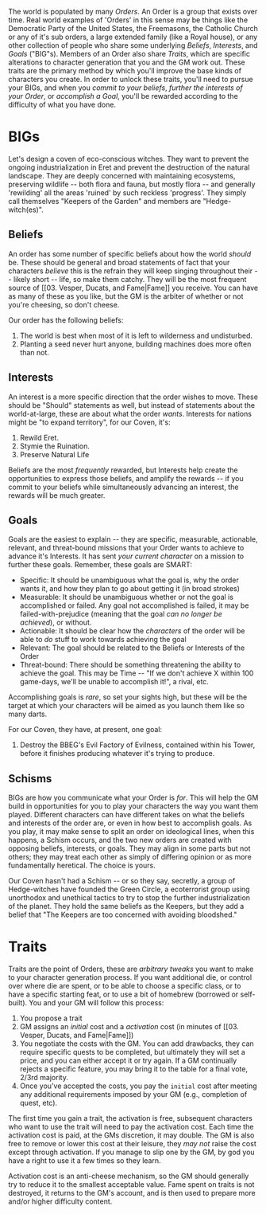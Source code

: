 The world is populated by many _Orders_. An Order is a group that exists over time. Real world examples of 'Orders' in this sense may be things like the Democratic Party of the United States, the Freemasons, the Catholic Church or any of it's sub orders, a large extended family (like a Royal house), or any other collection of people who share some underlying _Beliefs_, _Interests_, and _Goals_ ("BIG"s). Members of an Order also share _Traits_, which are specific alterations to character generation that you and the GM work out. These traits are the primary method by which you'll improve the base kinds of characters you create. In order to unlock these traits, you'll need to pursue your BIGs, and when you _commit to your beliefs_, _further the interests of your Order_, or _accomplish a Goal_, you'll be rewarded according to the difficulty of what you have done.

# BIGs

Let's design a coven of eco-conscious witches. They want to prevent the ongoing industrialization in Eret and prevent the destruction of the natural landscape. They are deeply concerned with maintaining ecosystems, preserving wildlife -- both flora and fauna, but mostly flora -- and generally 'rewilding' all the areas 'ruined' by such reckless 'progress'. They simply call themselves "Keepers of the Garden" and members are "Hedge-witch(es)".
## Beliefs

An order has some number of specific beliefs about how the world _should_ be. These should be general and broad statements of fact that your characters _believe_ this is the refrain they will keep singing throughout their -- likely short -- life, so make them catchy. They will be the most frequent source of [[03. Vesper, Ducats, and Fame|Fame]] you receive. You can have as many of these as you like, but the GM is the arbiter of whether or not you're cheesing, so don't cheese.

Our order has the following beliefs:

1. The world is best when most of it is left to wilderness and undisturbed.
2. Planting a seed never hurt anyone, building machines does more often than not.
## Interests

An interest is a more specific direction that the order wishes to move. These should be "Should" statements as well, but instead of statements about the world-at-large, these are about what the order _wants_. Interests for nations might be "to expand territory", for our Coven, it's:

1. Rewild Eret.
2. Stymie the Ruination.
3. Preserve Natural Life

Beliefs are the most _frequently_ rewarded, but Interests help create the opportunities to express those beliefs, and amplify the rewards -- if you commit to your beliefs while simultaneously advancing an interest, the rewards will be much greater.
## Goals

Goals are the easiest to explain -- they are specific, measurable, actionable, relevant, and threat-bound missions that your Order wants to achieve to advance it's Interests. It has sent _your current character_ on a mission to further these goals. Remember, these goals are SMART:

- Specific: It should be unambiguous what the goal is, why the order wants it, and how they plan to go about getting it (in broad strokes)
- Measurable: It should be unambiguous whether or not the goal is accomplished or failed. Any goal not accomplished is failed, it may be failed-with-prejudice (meaning that the goal _can no longer be achieved_), or without.
- Actionable: It should be clear how the _characters_ of the order will be able to _do_ stuff to work towards achieving the goal
- Relevant: The goal should be related to the Beliefs or Interests of the Order
- Threat-bound: There should be something threatening the ability to achieve the goal. This may be Time -- "If we don't achieve X within 100 game-days, we'll be unable to accomplish it!", a rival, etc.

Accomplishing goals is _rare_, so set your sights high, but these will be the target at which your characters will be aimed as you launch them like so many darts.

For our Coven, they have, at present, one goal:

1. Destroy the BBEG's Evil Factory of Evilness, contained within his Tower, before it finishes producing whatever it's trying to produce.

## Schisms

BIGs are how you communicate what your Order is _for_. This will help the GM build in opportunities for you to play your characters the way you want them played. Different characters can have different takes on what the beliefs and interests of the order are, or even in how best to accomplish goals. As you play, it may make sense to split an order on ideological lines, when this happens, a Schism occurs, and the two new orders are created with opposing beliefs, interests, or goals. They may align in some parts but not others; they may treat each other as simply of differing opinion or as more fundamentally heretical. The choice is yours.

Our Coven hasn't had a Schism -- or so they say, secretly, a group of Hedge-witches have founded the Green Circle, a ecoterrorist group using unorthodox and unethical tactics to try to stop the further industrialization of the planet. They hold the same beliefs as the Keepers, but they add a belief that "The Keepers are too concerned with avoiding bloodshed."
# Traits

Traits are the point of Orders, these are _arbitrary tweaks_ you want to make to your character generation process. If you want additional die, or control over where die are spent, or to be able to choose a specific class, or to have a specific starting feat, or to use a bit of homebrew (borrowed or self-built). You and your GM will follow this process:

1. You propose a trait
2. GM assigns an _initial_ cost and a _activation_ cost (in minutes of [[03. Vesper, Ducats, and Fame|Fame]])
3. You negotiate the costs with the GM. You can add drawbacks, they can require specific quests to be completed, but ultimately they will set a price, and you can either accept it or try again. If a GM continually rejects a specific feature, you may bring it to the table for a final vote, 2/3rd majority.
4. Once you've accepted the costs, you pay the `initial` cost after meeting any additional requirements imposed by your GM (e.g., completion of quest, etc).

The first time you gain a trait, the activation is free, subsequent characters who want to use the trait will need to pay the activation cost. Each time the activation cost is paid, at the GMs discretion, it may double. The GM is also free to remove or lower this cost at their leisure, they _may not_ raise the cost except through activation. If you manage to slip one by the GM, by god you have a right to use it a few times so they learn.

Activation cost is an anti-cheese mechanism, so the GM should generally try to reduce it to the smallest acceptable value. Fame spent on traits is not destroyed, it returns to the GM's account, and is then used to prepare more and/or higher difficulty content.